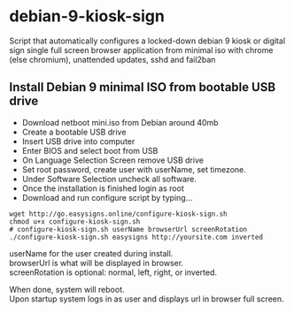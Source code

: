# debian-9-kiosk-sign
Script that automatically configures a locked-down debian 9 kiosk or digital sign single full screen browser application from minimal iso with chrome (else chromium), unattended updates, sshd and fail2ban 

## Install Debian 9 minimal ISO from bootable USB drive
* Download netboot mini.iso from Debian around 40mb
* Create a bootable USB drive
* Insert USB drive into computer
* Enter BIOS and select boot from USB
* On Language Selection Screen remove USB drive 
* Set root password, create user with userName, set timezone.
* Under Software Selection uncheck all software.
* Once the installation is finished login as root
* Download and run configure script by typing...

```
wget http://go.easysigns.online/configure-kiosk-sign.sh
chmod u+x configure-kiosk-sign.sh
# configure-kiosk-sign.sh userName browserUrl screenRotation
./configure-kiosk-sign.sh easysigns http://yoursite.com inverted
```
userName for the user created during install.  
browserUrl is what will be displayed in browser.  
screenRotation is optional: normal, left, right, or inverted.  
  
When done, system will reboot.  
Upon startup system logs in as user and displays url in browser full screen.
